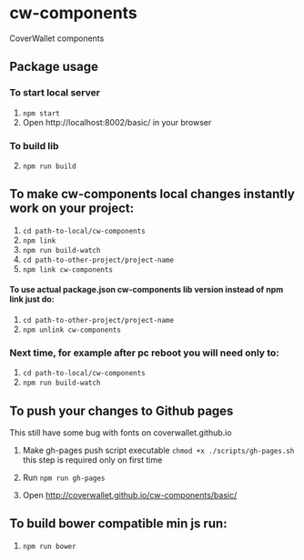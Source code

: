 # cw-components

CoverWallet components


## Package usage

### To start local server
1.  ```npm start```
2.  Open http://localhost:8002/basic/ in your browser

### To build lib
2.  ```npm run build```

##  To make cw-components local changes instantly work on your project:

1. ```cd path-to-local/cw-components```
2. ```npm link```
3. ```npm run build-watch```
4. ```cd path-to-other-project/project-name```
5. ```npm link cw-components```

#### To use actual package.json cw-components lib version instead of npm link just do:

1. ```cd path-to-other-project/project-name```
2. ```npm unlink cw-components```

### Next time, for example after pc reboot you will need only to:

1. ```cd path-to-local/cw-components```
2. ```npm run build-watch```


## To push your changes to Github pages
This still have some bug with fonts on coverwallet.github.io

1. Make gh-pages push script executable
```chmod +x ./scripts/gh-pages.sh```
this step is required only on first time

2. Run ```npm run gh-pages```

3. Open http://coverwallet.github.io/cw-components/basic/


## To build bower compatible min js run:

1. ```npm run bower```

